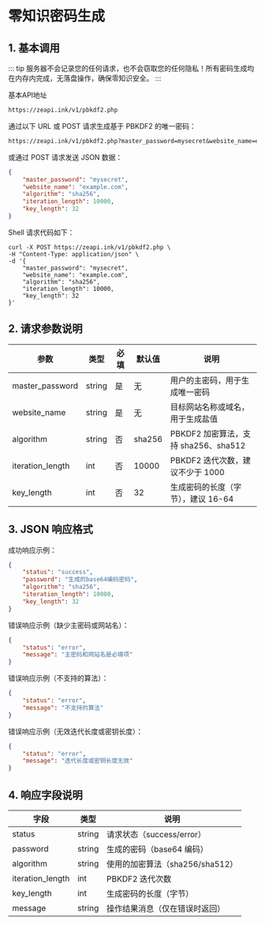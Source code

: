 # 零知识密码生成
## 1. 基本调用

::: tip
服务器不会记录您的任何请求，也不会窃取您的任何隐私！所有密码生成均在内存内完成，无落盘操作，确保零知识安全。
:::

基本API地址

```txt
https://zeapi.ink/v1/pbkdf2.php
```

通过以下 URL 或 POST 请求生成基于 PBKDF2 的唯一密码：

```txt
https://zeapi.ink/v1/pbkdf2.php?master_password=mysecret&website_name=example.com&algorithm=sha256&iteration_length=10000&key_length=32
```

或通过 POST 请求发送 JSON 数据：
```json
{
    "master_password": "mysecret",
    "website_name": "example.com",
    "algorithm": "sha256",
    "iteration_length": 10000,
    "key_length": 32
}
```

Shell 请求代码如下：
```shell
curl -X POST https://zeapi.ink/v1/pbkdf2.php \
-H "Content-Type: application/json" \
-d '{
    "master_password": "mysecret",
    "website_name": "example.com",
    "algorithm": "sha256",
    "iteration_length": 10000,
    "key_length": 32
}'
```

## 2. 请求参数说明
| 参数             | 类型   | 必填 | 默认值   | 说明                              |
|------------------|--------|------|----------|----------------------------------|
| master_password  | string | 是   | 无       | 用户的主密码，用于生成唯一密码    |
| website_name     | string | 是   | 无       | 目标网站名称或域名，用于生成盐值  |
| algorithm        | string | 否   | sha256   | PBKDF2 加密算法，支持 sha256、sha512 |
| iteration_length | int    | 否   | 10000    | PBKDF2 迭代次数，建议不少于 1000 |
| key_length       | int    | 否   | 32       | 生成密码的长度（字节），建议 16-64 |

## 3. JSON 响应格式
成功响应示例：
```json
{
    "status": "success",
    "password": "生成的base64编码密码",
    "algorithm": "sha256",
    "iteration_length": 10000,
    "key_length": 32
}
```

错误响应示例（缺少主密码或网站名）：
```json
{
    "status": "error",
    "message": "主密码和网站名是必填项"
}
```

错误响应示例（不支持的算法）：
```json
{
    "status": "error",
    "message": "不支持的算法"
}
```

错误响应示例（无效迭代长度或密钥长度）：
```json
{
    "status": "error",
    "message": "迭代长度或密钥长度无效"
}
```

## 4. 响应字段说明
| 字段             | 类型   | 说明                              |
|------------------|--------|----------------------------------|
| status           | string | 请求状态（success/error）        |
| password         | string | 生成的密码（base64 编码）        |
| algorithm        | string | 使用的加密算法（sha256/sha512）  |
| iteration_length | int    | PBKDF2 迭代次数                 |
| key_length       | int    | 生成密码的长度（字节）           |
| message          | string | 操作结果消息（仅在错误时返回）   |
